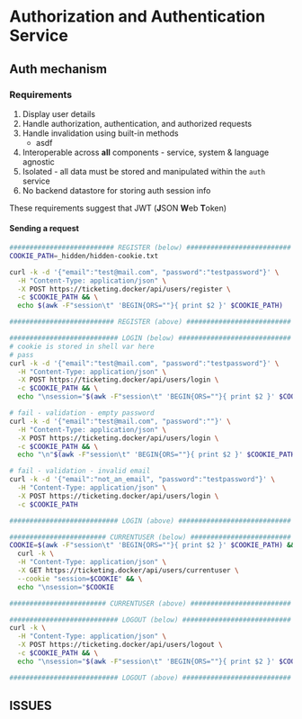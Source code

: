 # Authorization and Authentication Service

## Auth mechanism

### Requirements

1. Display user details
1. Handle authorization, authentication, and authorized requests
1. Handle invalidation using built-in methods
   - asdf
1. Interoperable across **all** components - service, system & language agnostic
1. Isolated - all data must be stored and manipulated within the `auth` service
1. No backend datastore for storing auth session info

These requirements suggest that JWT (**J**SON **W**eb **T**oken)

#### Sending a request

```sh
########################## REGISTER (below) ##########################
COOKIE_PATH=_hidden/hidden-cookie.txt

curl -k -d '{"email":"test@mail.com", "password":"testpassword"}' \
  -H "Content-Type: application/json" \
  -X POST https://ticketing.docker/api/users/register \
  -c $COOKIE_PATH && \
  echo $(awk -F"session\t" 'BEGIN{ORS=""}{ print $2 }' $COOKIE_PATH)

########################## REGISTER (above) ##########################

########################### LOGIN (below) ############################
# cookie is stored in shell var here
# pass
curl -k -d '{"email":"test@mail.com", "password":"testpassword"}' \
  -H "Content-Type: application/json" \
  -X POST https://ticketing.docker/api/users/login \
  -c $COOKIE_PATH && \
  echo "\nsession="$(awk -F"session\t" 'BEGIN{ORS=""}{ print $2 }' $COOKIE_PATH)

# fail - validation - empty password
curl -k -d '{"email":"test@mail.com", "password":""}' \
  -H "Content-Type: application/json" \
  -X POST https://ticketing.docker/api/users/login \
  -c $COOKIE_PATH && \
  echo "\n"$(awk -F"session\t" 'BEGIN{ORS=""}{ print $2 }' $COOKIE_PATH)

# fail - validation - invalid email
curl -k -d '{"email":"not_an_email", "password":"testpassword"}' \
  -H "Content-Type: application/json" \
  -X POST https://ticketing.docker/api/users/login \
  -c $COOKIE_PATH

########################### LOGIN (above) ############################

######################## CURRENTUSER (below) #########################
COOKIE=$(awk -F"session\t" 'BEGIN{ORS=""}{ print $2 }' $COOKIE_PATH) && \
  curl -k \
  -H "Content-Type: application/json" \
  -X GET https://ticketing.docker/api/users/currentuser \
  --cookie "session=$COOKIE" && \
  echo "\nsession="$COOKIE

######################## CURRENTUSER (above) #########################

########################### LOGOUT (below) ###########################
curl -k \
  -H "Content-Type: application/json" \
  -X POST https://ticketing.docker/api/users/logout \
  -c $COOKIE_PATH && \
  echo "\nsession="$(awk -F"session\t" 'BEGIN{ORS=""}{ print $2 }' $COOKIE_PATH)

########################### LOGOUT (above) ###########################

```

## ISSUES
